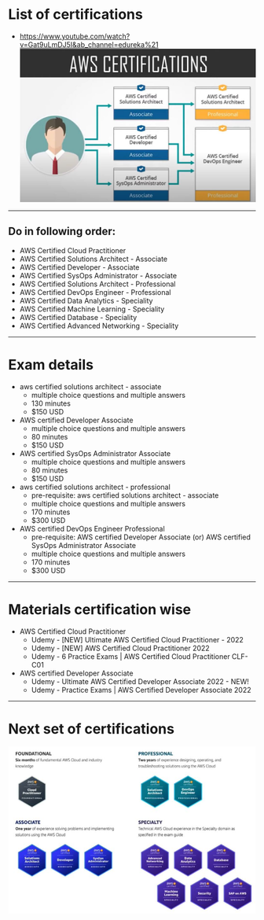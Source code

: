 # List of certifications
* https://www.youtube.com/watch?v=Gat9uLmDJ5I&ab_channel=edureka%21
![picture](images/certifications.jpg)
------
## Do in following order:
* AWS Certified Cloud Practitioner
* AWS Certified Solutions Architect - Associate
* AWS Certified Developer - Associate
* AWS Certified SysOps Administrator - Associate
* AWS Certified Solutions Architect - Professional
* AWS Certified DevOps Engineer - Professional
* AWS Certified Data Analytics - Speciality
* AWS Certified Machine Learning - Speciality
* AWS Certified Database - Speciality
* AWS Certified Advanced Networking - Speciality
------
# Exam details
* aws certified solutions architect - associate
	* multiple choice questions and multiple answers
	* 130 minutes
	* $150 USD
* AWS certified Developer Associate
	* multiple choice questions and multiple answers
	* 80 minutes
	* $150 USD
* AWS certified SysOps Administrator Associate
	* multiple choice questions and multiple answers
	* 80 minutes
	* $150 USD
* aws certified solutions architect - professional
	* pre-requisite: aws certified solutions architect - associate
	* multiple choice questions and multiple answers
	* 170 minutes
	* $300 USD
* AWS certified DevOps Engineer Professional
	* pre-requisite: AWS certified Developer Associate (or) AWS certified SysOps Administrator Associate
	* multiple choice questions and multiple answers
	* 170 minutes
	* $300 USD
------
# Materials certification wise
* AWS Certified Cloud Practitioner
	* Udemy - [NEW] Ultimate AWS Certified Cloud Practitioner - 2022
	* Udemy - [NEW] AWS Certified Cloud Practitioner 2022
	* Udemy - 6 Practice Exams | AWS Certified Cloud Practitioner CLF-C01
* AWS certified Developer Associate
	* Udemy - Ultimate AWS Certified Developer Associate 2022 - NEW!
	* Udemy - Practice Exams | AWS Certified Developer Associate 2022
------
# Next set of certifications
![picture](images/certifications-2.jpg)